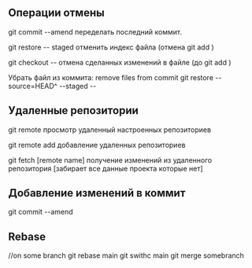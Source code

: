## Операции отмены

git commit --amend 		 	переделать последний коммит.

git restore -- staged <file> 		отменить индекс файла (отмена git add <file>)

git checkout -- <file> 			отмена сделанных изменений в файле (до git add <file>)
  
Убрать файл из коммита: remove files from commit
git restore --source=HEAD^ --staged  -- <file>

## Удаленные репозитории

git remote 				просмотр удаленный настроенных репозиториев

git remote add <shortname> <url> 	добавление удаленных репозиториев

git fetch [remote name]			получение изменений из удаленного репозитория [забирает все данные проекта которые нет]
  
  
## Добавление изменений в коммит

git commit --amend
  
## Rebase
  //on some branch
git rebase main
git swithc main
git merge somebranch
